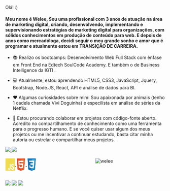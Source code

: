 Olá! :) 
<h4>
  Meu nome é Welee, Sou uma profissional com 3 anos de atuação na área de marketing digital, criando, desenvolvendo, implementando e supervisionando estratégias de marketing digital para organizações, com sólidos conhecimentos em produção de conteúdo para web. E depois de anos como mercadóloga, decidi seguir o meu grande sonho e amor que é programar e atualmente estou em TRANSIÇÃO DE CARREIRA.
</h4>

- 📚 Realizo os bootcamps: Desenvolvimento Web Full Stack com ênfase em Front End na Edtech SoulCode Academy. E também o de Business Intelligence da IGTI .

 - 💻 Atualmente, estou aprendendo HTML5, CSS3, JavaScript, Jquery, Bootstrap, Node.JS, React, API e análise de dados para BI.
 
 - ❤️ Algumas curiosidades sobre mim: Sou apaixonada por animais (tenho 1 cadela chamada Vivi Doguinha) e especilista em análise de séries da Netflix.

- 👯 Estou procurando colaborar em projetos com código-fonte aberto. Acredito no compartilhamento de conhecimento como uma ferramenta para o progresso humano. E se você quiser usar algum dos meus projetos ou me incentivar a continuar estudando, basta citar minha autoria ou estrelar e compartilhar meus projetos.


<a href="https://github.com/weleedev">
  <img height="140em" src="https://github-readme-stats-eight-theta.vercel.app/api?username=helloLari&show_icons=true&theme=dracula&include_all_commits=true&count_private=true"/>
  <img height="140em" src="https://github-readme-stats-eight-theta.vercel.app/api/top-langs/?username=helloLari&layout=compact&langs_count=8&theme=dracula"/>
<div style="display: inline_block"><br>
  <img align="center" alt="Welee-Js" height="40" width="30" src="https://raw.githubusercontent.com/devicons/devicon/master/icons/javascript/javascript-plain.svg">

  <img align="center" alt="Welee-HTML" height="40" width="30" src="https://raw.githubusercontent.com/devicons/devicon/master/icons/html5/html5-original.svg">
  <img align="center" alt="Welee-CSS" height="40" width="30" src="https://raw.githubusercontent.com/devicons/devicon/master/icons/css3/css3-original.svg">
  
  <img align="right" alt="welee" height="230" width="220"  src="https://media.giphy.com/media/dxODB9UE879RDqAh3o/giphy.gif">
</div>
  
  ##
  
  <div>
  <a href = "mailto: weleedev@gmail.com"><img src="https://img.shields.io/badge/-Gmail-%23EA4335?style=for-the-badge&logo=gmail&logoColor=white" target="_blank"></a>
  <a href="https://www.linkedin.com/in/breendawelly/" target="_blank"><img src="https://img.shields.io/badge/-LinkedIn-%230077B5?style=for-the-badge&logo=linkedin&logoColor=white" target="_blank"></a>
  <a href="https://www.instagram.com/breendawelee/" target="_blank"><img src="https://img.shields.io/badge/-Instagram-%23E4405F?style=for-the-badge&logo=instagram&logoColor=white" target="_blank"></a>
</div>
